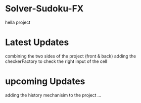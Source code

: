 # Solver-Sudoku-FX
hella project

# Latest Updates
combining the two sides of the project (front & back) adding the checkerFactory to check the right input of the cell
# upcoming Updates 
adding the history mechanisim to the project ...
